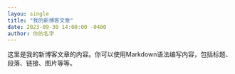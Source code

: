 ```yaml
---
layou: single
title: "我的新博客文章"
date: 2023-09-30 14:00:00 -0400
author: 你的名字
---
```


这里是我的新博客文章的内容。你可以使用Markdown语法编写内容，包括标题、段落、链接、图片等等。
